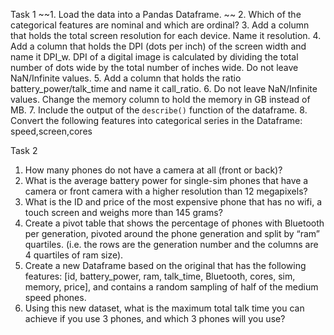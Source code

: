 Task 1
	~~1. Load the data into a Pandas Dataframe.	~~
2. Which of the categorical features are nominal and which are ordinal?
3. Add a column that holds the total screen resolution for each device. Name it resolution.
4. Add a column that holds the DPI (dots per inch) of the screen width and name it DPI_w.
DPI of a digital image is calculated by dividing the total number of dots wide by the total
number of inches wide. Do not leave NaN/Infinite values.
5. Add a column that holds the ratio battery_power/talk_time and name it call_ratio. 6.
Do not leave NaN/Infinite values.
Change the memory column to hold the memory in GB instead of MB.
7. Include the output of the `describe()` function of the dataframe.
8. Convert the following features into categorical series in the Dataframe: speed,screen,cores


Task 2

1. How many phones do not have a camera at all (front or back)?
2. What is the average battery power for single-sim phones that have a camera or front camera
with a higher resolution than 12 megapixels?
3. What is the ID and price of the most expensive phone that has no wifi, a touch screen and
weighs more than 145 grams?
4. Create a pivot table that shows the percentage of phones with Bluetooth per generation,
pivoted around the phone generation and split by “ram” quartiles. (i.e. the rows are the
generation number and the columns are 4 quartiles of ram size).
5. Create a new Dataframe based on the original that has the following features: [id,
battery_power, ram, talk_time, Bluetooth, cores, sim, memory, price], and contains a random
sampling of half of the medium speed phones.
6. Using this new dataset, what is the maximum total talk time you can achieve if you use 3
phones, and which 3 phones will you use?
